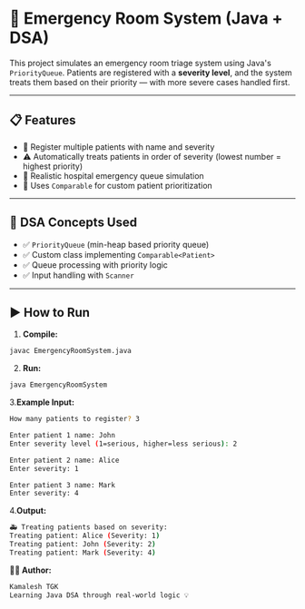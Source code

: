 # 🚨 Emergency Room System (Java + DSA)

This project simulates an emergency room triage system using Java's `PriorityQueue`. Patients are registered with a **severity level**, and the system treats them based on their priority — with more severe cases handled first.

---

## 📋 Features

- 🧍 Register multiple patients with name and severity
- ⚠️ Automatically treats patients in order of severity (lowest number = highest priority)
- 💉 Realistic hospital emergency queue simulation
- 🔁 Uses `Comparable` for custom patient prioritization

---

## 🧠 DSA Concepts Used

- ✅ `PriorityQueue` (min-heap based priority queue)
- ✅ Custom class implementing `Comparable<Patient>`
- ✅ Queue processing with priority logic
- ✅ Input handling with `Scanner`

---

## ▶️ How to Run

1. **Compile:**
```bash
javac EmergencyRoomSystem.java
```
2. **Run:**
```bash
java EmergencyRoomSystem
```

3.**Example Input:**
```bash
How many patients to register? 3

Enter patient 1 name: John
Enter severity level (1=serious, higher=less serious): 2

Enter patient 2 name: Alice
Enter severity: 1

Enter patient 3 name: Mark
Enter severity: 4
```
4.**Output:**
```bash
🚑 Treating patients based on severity:
Treating patient: Alice (Severity: 1)
Treating patient: John (Severity: 2)
Treating patient: Mark (Severity: 4)
```
**👨‍⚕️ Author:**
```bash
Kamalesh TGK
Learning Java DSA through real-world logic 💡
```


